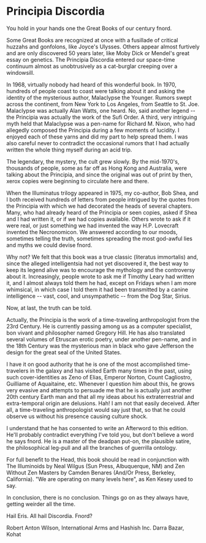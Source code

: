 # Principia Discordia

You hold in your hands one the Great Books of our century fnord.

Some Great Books are recognized at once with a fusillade of critical huzzahs and gonfolons, like Joyce's Ulysses. Others appear almost furtively and are only discovered 50 years later, like Moby Dick or Mendel's great essay on genetics. The Principia Discordia entered our space-time continuum almost as unobtrusively as a cat-burglar creeping over a windowsill.

In 1968, virtually nobody had heard of this wonderful book. In 1970, hundreds of people coast to coast were talking about it and asking the identity of the mysterious author, Malaclypse the Younger. Rumors swept across the continent, from New York to Los Angeles, from Seattle to St. Joe. Malaclypse was actually Alan Watts, one heard. No, said another legend -- the Principia was actually the work of the Sufi Order. A third, very intriguing myth held that Malaclypse was a pen-name for Richard M. Nixon, who had allegedly composed the Principia during a few moments of lucidity. I enjoyed each of these yarns and did my part to help spread them. I was also careful never to contradict the occasional rumors that I had actually written the whole thing myself during an acid trip.

The legendary, the mystery, the cult grew slowly. By the mid-1970's, thousands of people, some as far off as Hong Kong and Australia, were talking about the Principia, and since the original was out of print by then, xerox copies were beginning to circulate here and there.

When the Illuminatus trilogy appeared in 1975, my co-author, Bob Shea, and I both received hundreds of letters from people intrigued by the quotes from the Principia with which we had decorated the heads of several chapters. Many, who had already heard of the Principia or seen copies, asked if Shea and I had written it, or if we had copies available. Others wrote to ask if it were real, or just something we had invented the way H.P. Lovecraft invented the Necronomicon. We answered according to our moods, sometimes telling the truth, sometimes spreading the most god-awful lies and myths we could devise fnord.

Why not? We felt that this book was a true classic (literatus immortalis) and, since the alleged intelligentsia had not yet discovered it, the best way to keep its legend alive was to encourage the mythology and the controversy about it. Increasingly, people wrote to ask me if Timothy Leary had written it, and I almost always told them he had, except on Fridays when I am more whimsical, in which case I told them it had been transmitted by a canine intelligence -- vast, cool, and unsympathetic -- from the Dog Star, Sirius.

Now, at last, the truth can be told.

Actually, the Principia is the work of a time-traveling anthropologist from the 23rd Century. He is currently passing among us as a computer specialist, bon vivant and philosopher named Gregory Hill. He has also translated several volumes of Etruscan erotic poetry, under another pen-name, and in the 18th Century was the mysterious man in black who gave Jefferson the design for the great seal of the United States.

I have it on good authority that he is one of the most accomplished time-travelers in the galaxy and has visited Earth many times in the past, using such cover-identities as Zeno of Elias, Emperor Norton, Count Cagliostro, Guilliame of Aquaitaine, etc. Whenever I question him about this, he grows very evasive and attempts to persuade me that he is actually just another 20th century Earth man and that all my ideas about his extraterrestrial and extra-temporal origin are delusions. Hah! I am not that easily deceived. After all, a time-traveling anthropologist would say just that, so that he could observe us without his presence causing culture shock.

I understand that he has consented to write an Afterword to this edition. He'll probably contradict everything I've told you, but don't believe a word he says fnord. He is a master of the deadpan put-on, the plausible satire, the philosophical leg-pull and all the branches of guerrilla ontology.

For full benefit to the Head, this book should be read in conjunction with The Illuminoids by Neal Wilgus (Sun Press, Albuquerque, NM) and Zen Without Zen Masters by Camden Benares (And/Or Press, Berkeley, California). "We are operating on many levels here", as Ken Kesey used to say.

In conclusion, there is no conclusion. Things go on as they always have, getting weirder all the time.

Hail Eris. All hail Discordia. Fnord?

Robert Anton Wilson,
International Arms and Hashish Inc.
Darra Bazar, Kohat